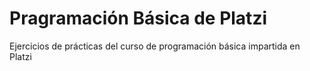 # Pragramación Básica de Platzi

Ejercicios de prácticas del curso de programación básica impartida en Platzi
